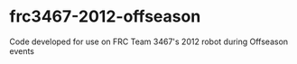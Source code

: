 frc3467-2012-offseason
======================

Code developed for use on FRC Team 3467's 2012 robot during Offseason events